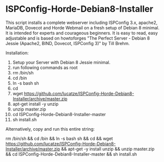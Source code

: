 # ISPConfig-Horde-Debian8-Installer
This script installs a complete webserver including ISPConfig 3.x, apache2, MariaDB, Dovecot and Horde Webmail on a fresh setup of Debian 8 minimal. It is intended for experts and courageous beginners. It is easy to read, easy adjustable and is based on howtoforges "The Perfect Server - Debian 8 Jessie (Apache2, BIND, Dovecot, ISPConfig 3)" by Till Brehm.

Installation:

1.  Setup your Server with Debian 8 Jessie minimal.
2.  run following commands as root
3.  rm /bin/sh
4.  cd /bin
5.  ln -s bash sh
6.  cd
7.  wget https://github.com/lucatze/ISPConfig-Horde-Debian8-Installer/archive/master.zip
8.  apt-get install -y unzip
9.  unzip master.zip
10.  cd ISPConfig-Horde-Debian8-Installer-master
11.  sh install.sh

Alternatively, copy and run this entire string:

rm /bin/sh && cd /bin && ln -s bash sh && cd && wget https://github.com/lucatze/ISPConfig-Horde-Debian8-Installer/archive/master.zip && apt-get -y install unzip && unzip master.zip && cd ISPConfig-Horde-Debian8-Installer-master && sh install.sh
